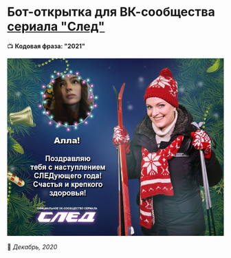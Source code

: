 # Бот-открытка для ВК-сообщества [сериала "След"](https://vk.com/serial_sled)

:tv: **Кодовая фраза: "2021"**

![Image](https://github.com/BeautifulDirt/bot-christmas2021/blob/main/img_result.jpg)

:calendar: *Декабрь, 2020*
